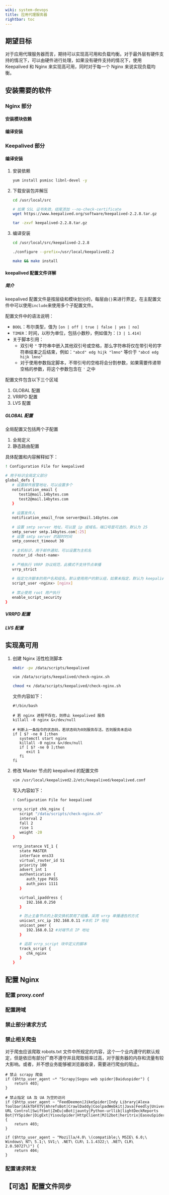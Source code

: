 ```yaml
---
wiki: system-devops
title: 应用代理服务器
rightbar: toc
---
```


## 期望目标

对于应用代理服务器而言，期待可以实现高可用和负载均衡。对于最外层有硬件支持的情况下，可以由硬件进行处理，如果没有硬件支持的情况下，使用 Keepalived 和 Nginx 来实现高可用，同时对于每一个 Nginx 来说实现负载均衡。

## 安装需要的软件

### Nginx 部分

#### 安装模块依赖

#### 编译安装

### Keepalived 部分

#### 编译安装

1. 安装依赖
    ```bash
    yum install psmisc libnl-devel -y
    ```
2. 下载安装包并解压
    ```bash
    cd /usr/local/src

    # 如果 SSL 证书失效，结尾添加 --no-check-certificate
    wget https://www.keepalived.org/software/keepalived-2.2.8.tar.gz

    tar -zxvf keepalived-2.2.8.tar.gz
    ```
3. 编译安装
    ```bash
    cd /usr/local/src/keepalived-2.2.8
    
    ./configure --prefix=/usr/local/keepalived2.2
    
    make && make install
    ```

#### keepalived 配置文件详解

##### 简介

keepalived 配置文件是按层级和模块划分的，每层由`{}`来进行界定。在主配置文件中可以使用`include`来使用多个子配置文件。

配置文件中的语法说明：

- `BOOL`：布尔类型，值为 `[on | off | true | false | yes | no]`
- `TIMER`：时间，以秒为单位，包括小数秒，例如值为：`[3 | 1.414]`
- 关于脚本引用：
  - 双引号 `"` 字符串中嵌入其他双引号或空格，那么字符串将仅在带引号的字符串结束之后结束，例如：`"abcd" edg hijk "lmno"` 等价于 `"abcd edg hijk lmno"`
  - 对于使用参数指定脚本，不带引号的空格将会分割参数，如果需要传递带空格的参数，将这个参数包含在 `'` 之中

配置文件包含以下三个区域

1. GLOBAL 配置
2. VRRPD 配置
3. LVS 配置

##### GLOBAL 配置

全局配置又包括两个子配置

1. 全局定义
2. 静态路由配置

具体配置和内容解释如下：

```bash keepalived.conf
! Configuration File for keepalived

# 用于标识全局定义部分
global_defs {
   # 设置邮件报警地址，可以设置多个
   notification_email {
      test1@mail.14bytes.com
      test2@mail.14bytes.com
   }
   
   # 设置发件人
   notification_email_from server@mail.14bytes.com
   
   # 设置 smtp server 地址，可以是 ip 或域名，端口号是可选的，默认为 25
   smtp_server smtp.14bytes.com[:25]
   # 设置 smtp server 的超时时间
   smtp_connect_timeout 30
   
   # 主机标识，用于邮件通知，可以设置为主机名
   router_id <host-name>
   
   # 严格执行 VRRP 协议规范，此模式不支持节点单播
   vrrp_strict
   
   # 指定允许脚本的用户名和组名。默认使用用户的默认组，如果未指定，默认为 keepalived_script 用户，如果没有这个用户，则为 root 用户
   script_user <nginx> [nginx]
   
   # 禁止使用 root 用户执行
   enable_script_security
}
```

##### VRRPD 配置

##### LVS 配置

## 实现高可用

1. 创建 Nginx 活性检测脚本
   ```bash
   mkdir -pv /data/scripts/keepalived
   
   vim /data/scripts/keepalived/check-nginx.sh
   
   chmod +x /data/scripts/keepalived/check-nginx.sh
   ```
   
   文件内容如下：

   ```shell
   #!/bin/bash

   # 若 nginx 进程不存在，则停止 keepalived 服务
   killall -0 nginx &>/dev/null

   # 判断上一条指令的状态码，若状态码为0则服务存活，否则服务未启动
   if [ $? -ne 0 ];then
      systemctl start nginx
      killall -0 nginx &>/dev/null
      if [ $? -ne 0 ];then
         exit 1
      fi
   fi
   ```

2. 修改 Master 节点的 keepalived 的配置文件

   ```bash
   vim /usr/local/keepalived2.2/etc/keepalived/keepalived.conf
   ```
   
   写入内容如下：

   ```bash keepalived.conf
   ! Configuration File for keepalived

   vrrp_script chk_nginx {
      script "/data/scripts/check-nginx.sh"
      interval 2
      fall 2
      rise 1
      weight -20
   }

   vrrp_instance VI_1 {
      state MASTER
      interface ens33
      virtual_router_id 51
      priority 100
      advert_int 1
      authentication {
         auth_type PASS
         auth_pass 1111
      }

      virtual_ipaddress {
         192.168.0.250
      }
   
      # 防止主备节点的上联交换机禁用了组播，采用 vrrp 单播通告的方式
      unicast_src_ip 192.168.0.11 #本机 IP 地址
      unicast_peer {
         192.168.0.12 #对端节点 IP 地址
      }

      # 追踪 vrrp_script 块中定义的脚本
      track_script {
         chk_nginx
      }
   }
   ```

## 配置 Nginx

### 配置 proxy.conf

### 配置跨域

### 禁止部分请求方式

### 禁止相关爬虫

对于爬虫应该爬取 robots.txt 文件中所规定的内容，这个一个业内遵守的默认规定，但是依旧有部分厂商不遵守并且爬取频率过高，对于服务器的内存和流量有较大影响。或者，并不想业务能够被浏览器收录，需要进行爬虫的阻止。

```nginx agent_deny.conf
# 禁止 scrapy 爬虫
if ($http_user_agent ~* "Scrapy|Sogou web spider|Baiduspider") {
    return 403;
}

# 禁止指定 UA 及 UA 为空的访问
if ($http_user_agent ~ "FeedDeemon|JikeSpider|Indy Library|Alexa Toolbar|AskTbFXTV|AhrefsBot|CrawlDaddy|CoolpadWebkit|Java|Feedly|UniversalFeedParser|ApacheBench|Microsoft URL Control|Swiftbot|ZmEu|oBot|jaunty|Python-urllib|lightDeckReports Bot|YYSpider|DigExt|YisouSpider|HttpClient|MJ12bot|heritrix|EasouSpider|LinkpadBot|Ezooms|^$") {
    return 403;
}

if ($http_user_agent ~ "Mozilla/4.0\ \(compatible;\ MSIE\ 6.0;\ Windows\ NT\ 5.1;\ SV1;\ .NET\ CLR\ 1.1.4322;\ .NET\ CLR\ 2.0.50727\)") {
    return 404;
}
```

### 配置请求转发

## 【可选】配置文件同步
